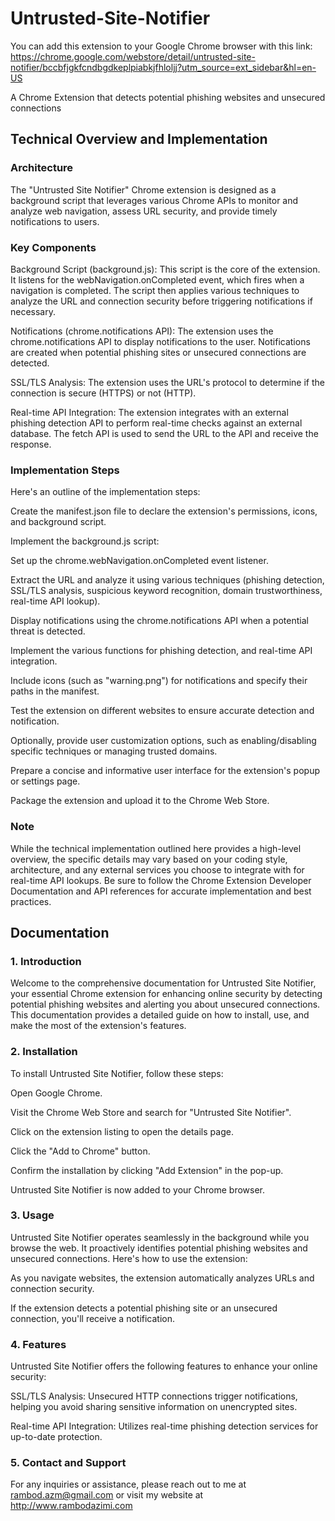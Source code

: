 # Untrusted-Site-Notifier

You can add this extension to your Google Chrome browser with this link:
https://chrome.google.com/webstore/detail/untrusted-site-notifier/bccbfjgkfcndbgdkeplpiabkjfhloljj?utm_source=ext_sidebar&hl=en-US

A Chrome Extension that detects potential phishing websites and unsecured connections

## Technical Overview and Implementation

### Architecture
The "Untrusted Site Notifier" Chrome extension is designed as a background script that leverages various Chrome APIs to monitor and analyze web navigation, assess URL security, and provide timely notifications to users.

### Key Components
Background Script (background.js): This script is the core of the extension. It listens for the webNavigation.onCompleted event, which fires when a navigation is completed. The script then applies various techniques to analyze the URL and connection security before triggering notifications if necessary.

Notifications (chrome.notifications API): The extension uses the chrome.notifications API to display notifications to the user. Notifications are created when potential phishing sites or unsecured connections are detected.

SSL/TLS Analysis: The extension uses the URL's protocol to determine if the connection is secure (HTTPS) or not (HTTP).

Real-time API Integration: The extension integrates with an external phishing detection API to perform real-time checks against an external database. The fetch API is used to send the URL to the API and receive the response.

### Implementation Steps
Here's an outline of the implementation steps:

Create the manifest.json file to declare the extension's permissions, icons, and background script.

Implement the background.js script:

Set up the chrome.webNavigation.onCompleted event listener.

Extract the URL and analyze it using various techniques (phishing detection, SSL/TLS analysis, suspicious keyword recognition, domain trustworthiness, real-time API lookup).

Display notifications using the chrome.notifications API when a potential threat is detected.

Implement the various functions for phishing detection, and real-time API integration.

Include icons (such as "warning.png") for notifications and specify their paths in the manifest.

Test the extension on different websites to ensure accurate detection and notification.

Optionally, provide user customization options, such as enabling/disabling specific techniques or managing trusted domains.

Prepare a concise and informative user interface for the extension's popup or settings page.

Package the extension and upload it to the Chrome Web Store.

### Note
While the technical implementation outlined here provides a high-level overview, the specific details may vary based on your coding style, architecture, and any external services you choose to integrate with for real-time API lookups. Be sure to follow the Chrome Extension Developer Documentation and API references for accurate implementation and best practices.

## Documentation

### 1. Introduction
Welcome to the comprehensive documentation for Untrusted Site Notifier, your essential Chrome extension for enhancing online security by detecting potential phishing websites and alerting you about unsecured connections. This documentation provides a detailed guide on how to install, use, and make the most of the extension's features.

### 2. Installation
To install Untrusted Site Notifier, follow these steps:

Open Google Chrome.

Visit the Chrome Web Store and search for "Untrusted Site Notifier".

Click on the extension listing to open the details page.

Click the "Add to Chrome" button.

Confirm the installation by clicking "Add Extension" in the pop-up.

Untrusted Site Notifier is now added to your Chrome browser.

### 3. Usage
Untrusted Site Notifier operates seamlessly in the background while you browse the web. It proactively identifies potential phishing websites and unsecured connections. Here's how to use the extension:

As you navigate websites, the extension automatically analyzes URLs and connection security.

If the extension detects a potential phishing site or an unsecured connection, you'll receive a notification.

### 4. Features
Untrusted Site Notifier offers the following features to enhance your online security:

SSL/TLS Analysis: Unsecured HTTP connections trigger notifications, helping you avoid sharing sensitive information on unencrypted sites.

Real-time API Integration: Utilizes real-time phishing detection services for up-to-date protection.

### 5. Contact and Support
For any inquiries or assistance, please reach out to me at rambod.azm@gmail.com or visit my website at http://www.rambodazimi.com

